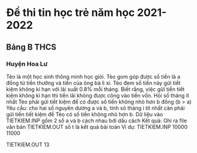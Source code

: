 # Đề thi tin học trẻ năm học 2021-2022
## Bảng B THCS
### Huyện Hoa Lư


Tèo là một học sinh thông minh học giỏi. Tèo gom góp được số tiền là a đồng từ tiền thưởng và tiền của ông bà lì xì.  Tèo đem số tiền này gửi tiết kiệm không kì hạn với lãi suất 0.8% mỗi tháng.
Biết rằng, việc gửi tiền tiết kiệm không kì hạn thì tiền lãi không được công vào tiền vốn.
Hỏi số tháng ít nhất Tèo phải gửi tiết kiệm để có được số tiền không nhỏ hơn b đồng (b > a)
Yêu cầu: cho hai số nguyên dương a và b, tính sô tháng i tít nhất càn phải gửi tiền tiết kiệm để Tèo có số tiền không nhỏ hơn b.
Dữ liệu vào TIETKIEM.INP gồm 2 số a và b cách nhau bới dấu cách
Kết quả: Ghi ra file văn bản TIETKIEM.OUT số t là kết quả bài toán
Ví dụ:
TIETKIEM.INP
10000 11000

TIETKIEM.OUT
13
